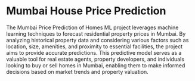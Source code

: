 # Mumbai House Price Prediction
The Mumbai Price Prediction of Homes ML project leverages machine learning techniques to forecast residential property prices in Mumbai. By analyzing historical property data and considering various factors such as location, size, amenities, and proximity to essential facilities, the project aims to provide accurate predictions. This predictive model serves as a valuable tool for real estate agents, property developers, and individuals looking to buy or sell homes in Mumbai, enabling them to make informed decisions based on market trends and property valuation.
